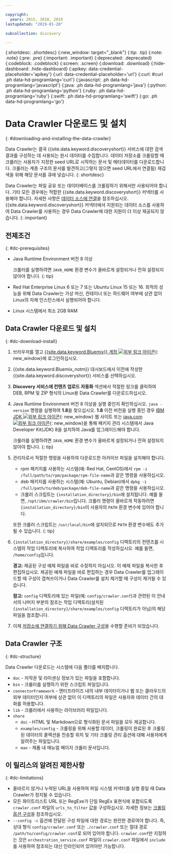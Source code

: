 ```yaml
---

copyright:
  years: 2015, 2018, 2019
lastupdated: "2019-01-28"

subcollection: discovery

---
```


{:shortdesc: .shortdesc}
{:new_window: target="_blank"}
{:tip: .tip}
{:note: .note}
{:pre: .pre}
{:important: .important}
{:deprecated: .deprecated}
{:codeblock: .codeblock}
{:screen: .screen}
{:download: .download}
{:hide-dashboard: .hide-dashboard}
{:apikey: data-credential-placeholder='apikey'} 
{:url: data-credential-placeholder='url'}
{:curl: #curl .ph data-hd-programlang='curl'}
{:javascript: .ph data-hd-programlang='javascript'}
{:java: .ph data-hd-programlang='java'}
{:python: .ph data-hd-programlang='python'}
{:ruby: .ph data-hd-programlang='ruby'}
{:swift: .ph data-hd-programlang='swift'}
{:go: .ph data-hd-programlang='go'}

# Data Crawler 다운로드 및 설치
{: #downloading-and-installing-the-data-crawler}

Data Crawler는 결국 {{site.data.keyword.discoveryshort}} 서비스에 대한 검색 결과를 구성하는 데 사용되는 원시 데이터를 수집합니다. 데이터 저장소를 크롤링할 때 크롤러는 사용자가 지정한 seed URL로 시작하는 문서 및 메타데이터를 다운로드합니다. 크롤러는 계층 구조의 문서를 발견하고(그렇지 않으면 seed URL에서 연결됨) 재검색을 위해 해당 문서를 큐에 넣습니다.
{: shortdesc}

Data Crawler는 파일 공유 또는 데이터베이스를 크롤링하기 위해서만 사용되어야 합니다. 기타 모든 경우에는 적합한 {{site.data.keyword.discoveryshort}} 커넥터를 사용해야 합니다. 자세한 사항은 [데이터 소스에 연결](/docs/services/discovery?topic=discovery-sources#sources)을 참조하십시오. {{site.data.keyword.discoveryshort}} 커넥터에서 지원되는 데이터 소스를 사용하여 Data Crawler를 사용하는 경우 Data Crawler에 대한 지원이 더 이상 제공되지 않습니다.
{: important}

## 전제조건
{: #dc-prerequisites}

-   Java Runtime Environment 버전 8 이상

    크롤러를 실행하려면 `JAVA_HOME` 환경 변수가 올바르게 설정되거나 전혀 설정되지 않아야 합니다.
    {: tip}
-   Red Hat Enterprise Linux 6 또는 7 또는 Ubuntu Linux 15 또는 16. 최적의 성능을 위해 Data Crawler는 가상 머신, 컨테이너 또는 하드웨어 여부에 상관 없이 Linux의 자체 인스턴스에서 실행되어야 합니다.

-   Linux 시스템에서 최소 2GB RAM

## Data Crawler 다운로드 및 설치
{: #dc-download-install}

1.  브라우저를 열고 [{{site.data.keyword.Bluemix}} 계정 ![외부 링크 아이콘](../../icons/launch-glyph.svg "외부 링크 아이콘")](https://{DomainName}/){: new_window}에 로그인하십시오.

1.  {{site.data.keyword.Bluemix_notm}} 대시보드에서 이전에 작성한 {{site.data.keyword.discoveryshort}} 서비스를 선택하십시오.

1.  **Discovery 서비스에 컨텐츠 업로드 자동화** 섹션에서 적절한 링크를 클릭하여 DEB, RPM 및 ZIP 형식의 Linux용 Data Crawler를 다운로드하십시오.

1.  Java Runtime Environment 버전 8 이상을 실행 중인지 확인하십시오. `java -version` 명령을 실행하여 **1.8**을 찾으십시오. **1.8** 이전 버전을 실행 중인 경우 [IBM JDK ![외부 링크 아이콘](../../icons/launch-glyph.svg "외부 링크 아이콘")](https://www.ibm.com/developerworks/java/jdk/){: new_window} 웹 사이트 또는 [java.com ![외부 링크 아이콘](../../icons/launch-glyph.svg "외부 링크 아이콘")](http://www.java.com){: new_window}을 통해 패키지 관리 시스템에서 Java Developer Kit(JDK) 8을 설치하여 Java를 업그레이드해야 합니다.

    크롤러를 실행하려면 `JAVA_HOME` 환경 변수가 올바르게 설정되거나 전혀 설정되지 않아야 합니다.
    {: tip}

1.  관리자로서 적절한 명령을 사용하여 다운로드한 아카이브 파일을 설치해야 합니다.

    -   rpm 패키지를 사용하는 시스템(예: Red Hat, CentOS)에서 `rpm -i /full/path/to/rpm/package/rpm-file-name`과 같은 명령을 사용하십시오.
    -   deb 패키지를 사용하는 시스템(예: Ubuntu, Debian)에서 `dpkg -i /full/path/to/deb/package/deb-file-name`과 같은 명령을 사용하십시오.
    -   크롤러 스크립트는 `{installation_directory}/bin`에 설치됩니다. 예를 들면, `/opt/ibm/crawler/bin`입니다. 크롤러 명령이 올바르게 작동하려면 `{installation_directory}/bin`이 사용자의 `PATH` 환경 변수에 있어야 합니다.

    또한 크롤러 스크립트는 `/usr/local/bin`에 설치되므로 `PATH` 환경 변수에도 추가될 수 있습니다.
    {: tip}
1.  `{installation_directory}/share/examples/config` 디렉토리의 컨텐츠를 시스템의 작업 디렉토리에 복사하여 작업 디렉토리를 작성하십시오. 예를 들면, `/home/config`입니다.

    **경고:** 제공된 구성 예제 파일을 바로 수정하지 마십시오. 이 예제 파일을 복사한 후 편집하십시오. 제공된 예제 파일을 바로 편집하는 경우 Data Crawler를 업그레이드할 때 구성이 겹쳐쓰이거나 Data Crawler를 설치 제거할 때 구성이 제거될 수 있습니다.

    **참고:** `config` 디렉토리에 있는 파일(예: `config/crawler.conf`)과 관련된 이 안내서의 나머지 부분의 참조는 작업 디렉토리(설치된 `{installation_directory}/share/examples/config` 디렉토리가 아님)의 해당 파일을 참조합니다.

1.  이제 [저장소에 연결하기 위해 Data Crawler 구성](/docs/services/discovery?topic=discovery-configuring-connector-and-seed-options#configuring-connector-and-seed-options)을 수행할 준비가 되었습니다.

## Data Crawler 구조
{: #dc-structure}

Data Crawler 다운로드는 시스템에 다음 폴더를 배치합니다.

-   `doc` - 저작권 및 라이센싱 정보가 있는 파일을 포함합니다.
-   `bin` - 크롤러를 실행하기 위한 스크립트 파일입니다.
-   `connectorFramework` - 엔터프라이즈 내의 내부 데이터이거나 웹 또는 클라우드의 외부 데이터인지 여부에 상관 없이 이 디렉토리의 파일은 사용자와 데이터 간의 대화를 허용합니다.
-   `lib` - 크롤러에서 사용하는 라이브러리 파일입니다.
-   `share`
    -   `doc` - HTML 및 Markdown으로 형식화된 문서 파일을 모두 제공합니다.
    -   `examples/config` - 크롤링을 위해 사용할 데이터, 크롤링이 완료된 후 크롤링된 데이터의 콜렉션을 전송할 위치 및 기타 크롤링 관리 옵션에 대해 사용자에게 알려주는 파일입니다.
    -   `man` - 제품 내 매뉴얼 페이지 크롤러 문서입니다.

## 이 릴리스의 알려진 제한사항
{: #dc-limitations}

-   올바르지 않거나 누락된 URL을 사용하여 파일 시스템 커넥터를 실행 중일 때 Data Crawler가 정지될 수 있습니다.
-   모든 화이트리스트 URL 또는 RegExe가 단일 RegEx 표현식에 포함되도록 `crawler.conf` 파일의 `urls_to_filter` 값을 구성하십시오. 자세한 정보는 [크롤링 옵션 구성](/docs/services/discovery?topic=discovery-configuring-the-data-crawler#configuring-crawl-options)을 참조하십시오.
-   `--config -c` 옵션에 전달된 구성 파일에 대한 경로는 완전한 경로여야 합니다. 즉, 상대 형식 `config/crawler.conf` 또는 `./crawler.conf` 또는 절대 경로 `/path/to/config/crawler.conf`로 되어 있어야 합니다. `crawler.conf`만 지정하는 것은 `orchestration_service.conf` 파일이 `crawler.conf` 파일에서 `include`를 사용하여 참조되는 대신 인라인되어 있어야만 가능합니다.
